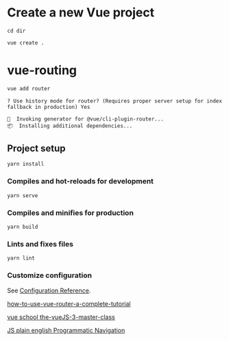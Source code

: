 # Create a new Vue project

```cd dir```

```sh
vue create .
```
# vue-routing
```sh
vue add router
```

```
? Use history mode for router? (Requires proper server setup for index fallback in production) Yes

🚀  Invoking generator for @vue/cli-plugin-router...
📦  Installing additional dependencies...
```
## Project setup
```
yarn install
```

### Compiles and hot-reloads for development
```
yarn serve
```

### Compiles and minifies for production
```
yarn build
```

### Lints and fixes files
```
yarn lint
```
### Customize configuration
See [Configuration Reference](https://cli.vuejs.org/config/).

[how-to-use-vue-router-a-complete-tutorial](https://vueschool.io/articles/vuejs-tutorials/how-to-use-vue-router-a-complete-tutorial/)

[vue school the-vueJS-3-master-class](https://vueschool.io/courses/the-vuejs-3-master-class)

[JS plain english Programmatic Navigation](https://javascript.plainenglish.io/programmatic-navigation-of-vue-router-routes-288b81cc5516)
